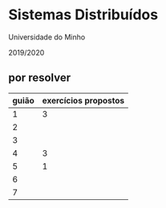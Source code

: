 # Sistemas Distribuídos
Universidade do Minho

2019/2020

## por resolver
guião | exercícios propostos
---|---
1 | 3
2 |
3 |
4 | 3
5 | 1
6 |
7 |
